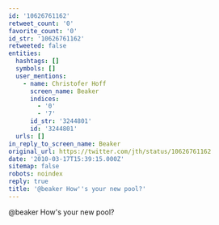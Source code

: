 ```yaml
---
id: '10626761162'
retweet_count: '0'
favorite_count: '0'
id_str: '10626761162'
retweeted: false
entities:
  hashtags: []
  symbols: []
  user_mentions:
    - name: Christofer Hoff
      screen_name: Beaker
      indices:
        - '0'
        - '7'
      id_str: '3244801'
      id: '3244801'
  urls: []
in_reply_to_screen_name: Beaker
original_url: https://twitter.com/jth/status/10626761162
date: '2010-03-17T15:39:15.000Z'
sitemap: false
robots: noindex
reply: true
title: '@beaker How''s your new pool?'
---
```


@beaker How's your new pool?